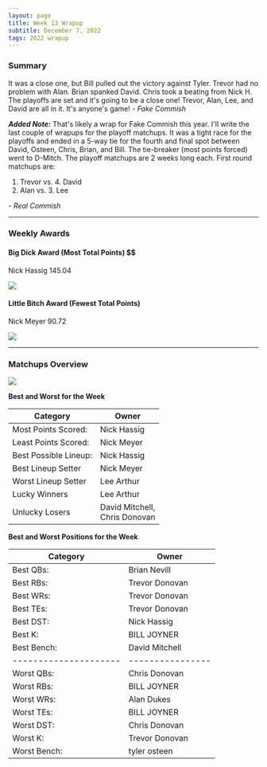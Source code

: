 ```yaml
---
layout: page
title: Week 13 Wrapup
subtitle: December 7, 2022
tags: 2022 wrapup
---
```


### Summary
It was a close one, but Bill pulled out the victory against Tyler. Trevor had no problem with Alan. Brian spanked David. Chris took a beating from Nick H.
The playoffs are set and it's going to be a close one! Trevor, Alan, Lee, and David are all in it. It's anyone's game!  *- Fake Commish*

***Added Note:*** That's likely a wrap for Fake Commish this year. I'll write the last couple of wrapups for the playoff matchups. It was a tight race for the playoffs and ended in a 5-way tie for the fourth and final spot between David, Osteen, Chris, Brian, and Bill. The tie-breaker (most points forced) went to D-Mitch. The playoff matchups are 2 weeks long each. First round matchups are:

1. Trevor  vs.  4. David 
2. Alan  vs.  3. Lee

*- Real Commish*

___

### Weekly Awards

#### Big Dick Award (Most Total Points) $$
Nick Hassig 145.04 

![](https://media3.giphy.com/media/xLR6VXtm3kBZytYw73/giphy.gif?cid=3aa7f812br0yshevbaszkuwvvcna42ynx4s1y5l040k3whtv&rid=giphy.gif&ct=g)

#### Little Bitch Award (Fewest Total Points)
Nick Meyer 90.72 

![](https://media1.giphy.com/media/Dc1w8y69enroY/giphy.gif?cid=3aa7f8125cjysv3uezn16a6feenn1dyemtljyr18mlngffx0&rid=giphy.gif&ct=g)


___

### Matchups Overview

![](../assets/img/week13_matchups.png)


**Best and Worst for the Week**


| Category              | Owner                              |
|-----------------------|------------------------------------|
| Most Points Scored:   | Nick Hassig                        |
| Least Points Scored:  | Nick Meyer                         |
| Best Possible Lineup: | Nick Hassig                        |
| Best Lineup Setter    | Nick Meyer                         |
| Worst Lineup Setter   | Lee Arthur                         |
| Lucky Winners         | Lee Arthur                         |
| Unlucky Losers        | David Mitchell,<br />Chris Donovan |


**Best and Worst Positions for the Week**


| Category              | Owner            |
|-----------------------|------------------|
| Best QBs:             | Brian Nevill     |
| Best RBs:             | Trevor  Donovan  |
| Best WRs:             | Trevor  Donovan  |
| Best TEs:             | Trevor  Donovan  |
| Best DST:             | Nick Hassig      |
| Best K:               | BILL JOYNER      |
| Best Bench:           | David Mitchell   |
| --------------------- | ---------------- |
| Worst QBs:            | Chris Donovan    |
| Worst RBs:            | BILL JOYNER      |
| Worst WRs:            | Alan Dukes       |
| Worst TEs:            | BILL JOYNER      |
| Worst DST:            | Chris Donovan    |
| Worst K:              | Trevor  Donovan  |
| Worst Bench:          | tyler osteen     |

